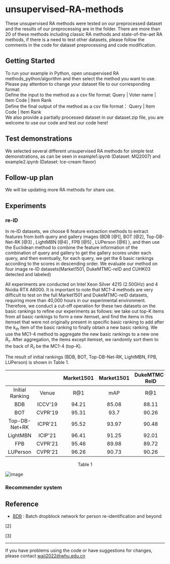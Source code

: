 # unsupervised-RA-methods
These unsupervised RA methods were tested on our preprocessed dataset and the results of our preprocessing are in the folder. There are more than 20 of these methods including classic RA methods and state-of-the-aet RA methods, if there is a need to test other datasets, please follow the comments in the code for dataset preprocessing and code modification.

## Getting Started
To run your example in Python, open unsupervised RA methods_python/algorithm and then select the method you want to use. Please pay attention to change your dataset file to our corresponding format:  
Define the input to the method as a csv file format: Query | Voter name | Item Code | Item Rank  
Define the final output of the method as a csv file format： Query | Item Code | Item Rank  
We also provide a partially processed dataset in our dataset.zip file, you are welcome to use our code and test our code here!

## Test demonstrations
We selected several different unsupervised RA methods for simple test demonstrations, as can be seen in example1.ipynb (Dataset: MQ2007) and example2.ipynb (Dataset: Ice-cream flavor)

## Follow-up plan
We will be updating more RA methods for share use.

## Experiments

### re-ID 

In re-ID datasets, we choose 6 feature extraction methods to extract features from both query and gallery images (BDB [@1], BOT [@2], Top-DB-Net-RK [@3] , LightMBN [@4] , FPB [@5] , LUPerson [@6] ), and then use the Euclidean method to combine the feature information of the combination of query and gallery to get the gallery scores under each query, and then eventually, for each query, we get the 6 basic rankings according to the scores in descending order. We evaluate our method on four image re-ID datasets(Market1501, DukeMTMC-reID and CUHK03 detected and labeled)

All experiments are conducted on Intel Xeon Silver 4215 (2.50GHz) and 4 Nvidia RTX A6000. It is important to note that MC1-4 methods are very difficult to test on the full Market1501 and DukeMTMC-reID datasets, requiring more than 40,000 hours in our experimental environment. Therefore, we conduct a cut-off operation for these two datasets on the basic rankings to refine our experiments as follows: we take out top-K items from all basic rankings to form a new itemset, and find the items in this itemset that were not originally present in specific basic ranking to add after the $k_{th}$ item of the basic ranking to finally obtain a new basic ranking. We use the MC1-4 method to aggregate the new basic rankings to a new one $R_{\tau}$. After aggregation, the items except itemset, we randomly sort them to the back of $R_{\tau}$ be the MC1-4 (top-K).

The result of initial rankings (BDB, BOT, Top-DB-Net-RK, LightMBN, FPB, LUPerson) is shown in Table 1.

<div align="center">

|                 |         | Market1501 | Market1501 | DukeMTMC-ReID | DukeMTMC-ReID | CUHK03(detected) | CUHK03(detected) | CUHK03(labeled) | CUHK03(labeled) |
|:---------------:|:-------:|:----------:|:----------:|:-------------:|:-------------:|:----------------:|:----------------:|:---------------:|:---------------:|
| Initial Ranking |  Venue  |     R@1    |     mAP    |      R@1      |      mAP      |        R@1       |        mAP       |       R@1       |       mAP       |
|       BDB       | ICCV'19 |    94.21   |    85.08   |     88.11     |     74.83     |       76.07      |       71.47      |      78.36      |      74.62      |
|       BOT       | CVPR'19 |    95.31   |    93.7    |     90.26     |     88.34     |       69.93      |       71.58      |       72.5      |      74.59      |
|  Top-DB-Net+RK  | ICPR'21 |    95.52   |    93.97   |     90.48     |     87.77     |       85.79      |       86.26      |      87.86      |      88.43      |
|     LightMBN    | ICIP'21 |    96.41   |    91.25   |     92.01     |     83.28     |       85.93      |       81.53      |      87.21      |       83.9      |
|       FPB       | CVPR'21 |    95.46   |    89.98   |     89.72     |     81.88     |       81.57      |       78.03      |      84.29      |      81.28      |
|     LUPerson    | CVPR'21 |    96.26   |    90.73   |     90.26     |     81.74     |       70.93      |       67.42      |      74.64      |      72.53      |

Table 1
</div>

![image](https://github.com/nercms-mmap/RankAggregation-Lib/assets/121333364/46c4cf0e-6982-4906-91d6-48903062dc99)



### Recommender system


## Reference
- [BDB](https://github.com/daizuozhuo/batch-dropblock-network) : Batch dropblock network for person re-identification and beyond

[2] 

[3] 
- - -
If you have problems using the code or have suggestions for changes, please contact waii2022@whu.edu.cn
